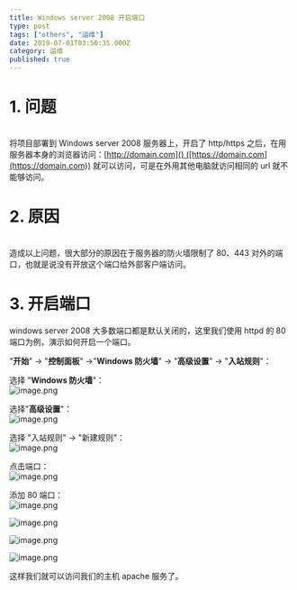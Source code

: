```yaml
---
title: Windows server 2008 开启端口
type: post
tags: ["others", "运维"]
date: 2019-07-01T03:50:35.000Z
category: 运维
published: true
---
```


<a name="7TRMy"></a>
# 1. 问题

<br />将项目部署到 Windows server 2008 服务器上，开启了 http/https 之后，在用服务器本身的浏览器访问：[http://domain.com]() ([https://domain.com](https://domain.com)) 就可以访问，可是在外用其他电脑就访问相同的 url 就不能够访问。<br />

<a name="gULFp"></a>
# 2. 原因

<br />造成以上问题，很大部分的原因在于服务器的防火墙限制了 80、443 对外的端口，也就是说没有开放这个端口给外部客户端访问。<br />

<a name="wywPX"></a>
# 3. 开启端口

windows server 2008 大多数端口都是默认关闭的，这里我们使用 httpd 的 80 端口为例，演示如何开启一个端口。

"**开始**" -> "**控制面板**" ->"**Windows 防火墙**" -> "**高级设置**" -> "**入站规则**"：

选择 "**Windows 防火墙**"：<br />![image.png](https://qiniu.bioinit.com/yuque/0/2019/png/126032/1557036858993-2d97356a-6df9-4026-b31c-f1a19628d03e.png#align=left&display=inline&height=431&name=image.png&originHeight=431&originWidth=722&size=38916&status=done&width=722)

选择"**高级设置**"：<br />![image.png](https://qiniu.bioinit.com/yuque/0/2019/png/126032/1557036806356-33a68ccf-13a6-4328-9ebc-3280fb5b0bf6.png#align=left&display=inline&height=431&name=image.png&originHeight=431&originWidth=722&size=43779&status=done&width=722)

选择 "入站规则" → "新建规则"：<br />![image.png](https://qiniu.bioinit.com/yuque/0/2019/png/126032/1557036673262-ce659a83-0eaa-4382-be28-4b2c3d7e8d2d.png#align=left&display=inline&height=487&name=image.png&originHeight=487&originWidth=719&size=55883&status=done&width=719)

点击端口：<br />![image.png](https://qiniu.bioinit.com/yuque/0/2019/png/126032/1557036949712-ee064673-9edc-463f-948d-aac021b42783.png#align=left&display=inline&height=529&name=image.png&originHeight=529&originWidth=720&size=24482&status=done&width=720)

添加 80 端口：<br />![image.png](https://qiniu.bioinit.com/yuque/0/2019/png/126032/1557037078099-4e0bd403-d601-4000-8d7e-28545c3483e1.png#align=left&display=inline&height=531&name=image.png&originHeight=531&originWidth=721&size=21813&status=done&width=721)

![image.png](https://qiniu.bioinit.com/yuque/0/2019/png/126032/1557037108133-6a523e0c-9080-4ae9-8814-a94991e3233b.png#align=left&display=inline&height=532&name=image.png&originHeight=532&originWidth=719&size=25816&status=done&width=719)

![image.png](https://qiniu.bioinit.com/yuque/0/2019/png/126032/1557037135819-a9ee5f84-8308-43aa-8fd1-04c947886879.png#align=left&display=inline&height=532&name=image.png&originHeight=532&originWidth=720&size=21584&status=done&width=720)

![image.png](https://qiniu.bioinit.com/yuque/0/2019/png/126032/1557037200758-2054ad84-6d48-43fc-b495-ca161bb01e8a.png#align=left&display=inline&height=529&name=image.png&originHeight=529&originWidth=721&size=17383&status=done&width=721)

这样我们就可以访问我们的主机 apache 服务了。
